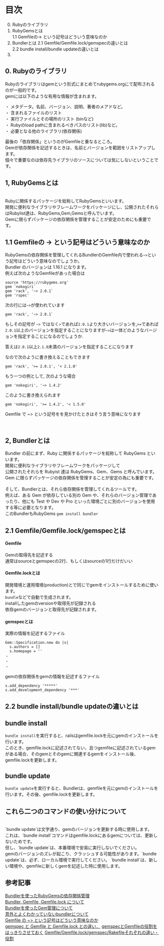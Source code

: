 
# 目次

0. Rubyのライブラリ
1. RubyGemsとは <br>
1.1 Gemfileの-> という記号はどういう意味なのか <br>
2. Bundlerとは <be>
  2.1 Gemfile/Gemfile.lock/gemspecの違いとは <br>
  2.2 bundle install/bundle updateの違いとは<br>
3.

## 0. Rubyのライブラリ

Rubyのライブラリはgemという形式にまとめてrubygems.orgにて配布されるのが一般的です。<br>
gemには以下のような有用な情報が含まれます。<br>

・ メタデータ。名前、バージョン、説明、著者のメアドなど。 <br>
・ 含まれるファイルのリスト <br>
・ 実行ファイルとその場所のリスト (binなど) <br>
・ Rubyのload pathに含まれるべきパスのリスト(lib)など。 <br>
・ 必要となる他のライブラリ(依存関係) <br>

最後の「依存関係」というのがGemfileと重なるところ。<br>
Gemが依存関係を記述するときは、名前とバージョンを範囲をリストアップします。<br>
個々で重要なのは依存先ライブラリのソースについては気にしないということです。




## 1, RubyGemsとは
<br>
Rubyに関係するパッケージを総称してRubyGemsといいます。<br>
開発に便利なライブラリやフレームワークをパッケージにし、公開されたそれらはRubylist達は、RubyGems,Gem,Gemsと呼んでいます。<br>
Gemに限らずパッケージの依存関係を管理することが安定のためにも重要です。<br>





## 1.1 Gemfileの -> という記号はどういう意味なのか

RubyGemsの依存関係を管理してくれるBundlerのGemfile内で使われる`~>`という記号はどういう意味なのでしょうか。<br>
Bundler のバージョンは 1.16.1 になります。<br>
例えば次のようなGemfileがあった場合は <br>
```
source 'https://rubygems.org'
gem `nokogiri`
gem 'rack', '~> 2.0.1`
gem 'rspec'
```

次の行には`~>`が使われています

```
gem 'rack', '~> 2.0.1`
```
もしその記号が `~>` ではなく`>`であれば`2.0.1`より大きいバージョンを,`>=`であれば`2.0.1`以上のバージョンを指定することになりますが`~>`は一体どのようなバージョンを指定することになるのでしょうか.<br>


答えは`2.0.1`以上`2.1.0`未満のバージョンを指定することになります<br>


なので次のように書き換えることもできます<br>

```
gem 'rack', '>= 2.0.1', '< 2.1.0'
```

もう一つの例として, 次のような場合<br>


```
gem 'nokogiri', '~> 1.4.2'
```

このように書き換えられます<br>

```
gem 'nokogiri', '>= 1.4.2', '< 1.5.0'
```

Gemfile で ~> という記号をを見かけたときはそう言う意味になります<br>






<br>


## 2, Bundlerとは
Bundler の前にまず、Ruby に関係するパッケージを総称して RubyGems といいます。<br>
開発に便利なライブラリやフレームワークをパッケージして<br>
公開されたそれらを Rubyist 達は RubyGems、Gem、Gems と呼んでいます。<br>
Gem に限らずパッケージの依存関係を管理することが安定の為にも重要です。<br>
<br>
そして、Bundlerとは、それら依存関係を管理してくれるツールです。<br>
例えば、ある Gem が依存している別の Gem や、それらのバージョン管理であったり、他にも Test や Dev や Pro といった環境ごとに別のバージョンを使用する等に必要となります。<br>
このBundlerもRubyGems
`
gem install bundler
`

## 2.1 Gemfile/Gemfile.lock/gemspecとは

#### Gemfile
Gemの取得先を記述する<br>
通常はsourceとgemspecの2行、もしくはsourceの1行だけだいい<br>               


#### Gemfile.lockとは
開発環境と運用環境(production)とで同じでgemをインストールするために使います。<br>
`bundle`などで自動で生成されます。<br>
installしたgemのversionや取得先が記録される<br>
依存gemのバージョンと取得先が記録されます。<br>


#### gemspecとは

実際の情報を記述するファイル
```
Gem::Specification.new do |s|
  s.authors = []
  s.homepage = ''
・
・
・
```
gemの依存関係をgemの情報を記述するファイル
```
s.add_dependency '*****'
s.add_development_dependency '***'
```



## 2.2 bundle install/bundle updateの違いとは


## bundle install

`bundle install`を実行すると、railsはgemfile.lockを元にgemのインストールを行います。<br>
このとき、gemfile.lockに記述されてない、且つgemfileに記述されているgemがある場合、そのgemとそのgemに関連するgemをインストール後、gemfile.lockを更新します。
<br>

## bundle update
`bundle update`を実行すると、Bundlerは、gemfileを元にgemのインストールを行います。その後、gemfile.lockを更新します。



## これら二つのコマンドの使い分けについて
<br>
`bundle update`は文字通り、gemのバージョンを更新する時に使用します。<br>
これは、`bundle install`コマンドはgemfile.lockにあるgemについては、更新しないためです。<br>
但し、`bundle update`は、本番環境で安易に実行しないでください。<br>
gemのバージョンのズレが起こり、クラッシュする可能性があります。`bundle update`は、必ず、ローカル環境で実行してください。
`bundle install`は、新しい環境や、gemfileに新しくgemを記述した時に使用します。      




## 参考記事


<a href="https://qiita.com/sumyapp/items/6843ceebbbfc09a2b6ac">Bundlerを使ったRubyGemsの依存関係管理</a> <br>
<a href="https://qiita.com/tsubasakat/items/169833d4c8baf79e1b52">Bundler, Gemfile, Gemfile.lock について</a> <br>
<a href="https://qiita.com/mochikichi321/items/ee0b7133524816f73e60">Bundlerを使ったGem管理について</a>  <br>
<a href="https://nishinatoshiharu.com/about-bundler/">意外とよくわかっていないbundlerについて</a> <br>
<a href="https://yu8mada.com/2018/04/22/what-does-tilde-greater-than-sign-mean-in-gemfile/">Gemfile の ~> という記号はどういう意味なのか</a> <br>
<a href="https://qiita.com/tnoda_/items/a04e761d595a742fcdca">gemspec と Gemfile と Gemfile.lock との違い．</a>
<a href="http://sanemat.github.io/archives/langturn.com-translations-33/">gemspecとGemfileの役割をはっきりさせておく</a>
<a href="http://portaltan.hatenablog.com/entry/2015/11/30/171408">Gemfile/Gemfile.lock/gemspec/Rakefileそれぞれの違い・役割</a>
